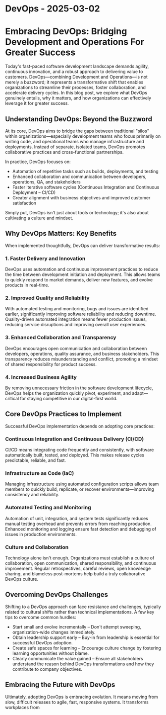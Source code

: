 # DevOps - 2025-03-02

# Embracing DevOps: Bridging Development and Operations For Greater Success

Today's fast-paced software development landscape demands agility, continuous innovation, and a robust approach to delivering value to customers. DevOps—combining Development and Operations—is not merely a buzzword; it represents a transformative shift that enables organizations to streamline their processes, foster collaboration, and accelerate delivery cycles. In this blog post, we explore what DevOps genuinely entails, why it matters, and how organizations can effectively leverage it for greater success.

## Understanding DevOps: Beyond the Buzzword

At its core, DevOps aims to bridge the gaps between traditional "silos" within organizations—especially development teams who focus primarily on writing code, and operational teams who manage infrastructure and deployments. Instead of separate, isolated teams, DevOps promotes collaborative practices and cross-functional partnerships.

In practice, DevOps focuses on:

- Automation of repetitive tasks such as builds, deployments, and testing
- Enhanced collaboration and communication between developers, operations, QA, and stakeholders
- Faster iterative software cycles (Continuous Integration and Continuous Deployment – CI/CD)
- Greater alignment with business objectives and improved customer satisfaction

Simply put, DevOps isn't just about tools or technology; it's also about cultivating a culture and mindset.

## Why DevOps Matters: Key Benefits

When implemented thoughtfully, DevOps can deliver transformative results:

### 1. Faster Delivery and Innovation

DevOps uses automation and continuous improvement practices to reduce the time between development initiation and deployment. This allows teams to quickly respond to market demands, deliver new features, and evolve products in real-time.

### 2. Improved Quality and Reliability

With automated testing and monitoring, bugs and issues are identified earlier, significantly improving software reliability and reducing downtime. Quality-driven automated integration means fewer production issues, reducing service disruptions and improving overall user experiences.

### 3. Enhanced Collaboration and Transparency

DevOps encourages open communication and collaboration between developers, operations, quality assurance, and business stakeholders. This transparency reduces misunderstanding and conflict, promoting a mindset of shared responsibility for product success.

### 4. Increased Business Agility

By removing unnecessary friction in the software development lifecycle, DevOps helps the organization quickly pivot, experiment, and adapt—critical for staying competitive in our digital-first world.

## Core DevOps Practices to Implement

Successful DevOps implementation depends on adopting core practices:

### Continuous Integration and Continuous Delivery (CI/CD)

CI/CD means integrating code frequently and consistently, with software automatically built, tested, and deployed. This makes release cycles predictable, reliable, and fast.

### Infrastructure as Code (IaC)

Managing infrastructure using automated configuration scripts allows team members to quickly build, replicate, or recover environments—improving consistency and reliability.

### Automated Testing and Monitoring

Automation of unit, integration, and system tests significantly reduces manual testing overhead and prevents errors from reaching production. Enhanced monitoring and logging ensure fast detection and debugging of issues in production environments.

### Culture and Collaboration

Technology alone isn't enough. Organizations must establish a culture of collaboration, open communication, shared responsibility, and continuous improvement. Regular retrospectives, careful reviews, open knowledge sharing, and blameless post-mortems help build a truly collaborative DevOps culture.

## Overcoming DevOps Challenges

Shifting to a DevOps approach can face resistance and challenges, typically related to cultural shifts rather than technical implementations. A few key tips to overcome common hurdles:

- Start small and evolve incrementally – Don't attempt sweeping, organization-wide changes immediately.
- Obtain leadership support early – Buy-in from leadership is essential for successful DevOps adoption.
- Create safe spaces for learning – Encourage culture change by fostering learning opportunities without blame.
- Clearly communicate the value gained – Ensure all stakeholders understand the reason behind DevOps transformations and how they contribute to company objectives.

## Embracing the Future with DevOps

Ultimately, adopting DevOps is embracing evolution. It means moving from slow, difficult releases to agile, fast, responsive systems. It transforms workplaces from
